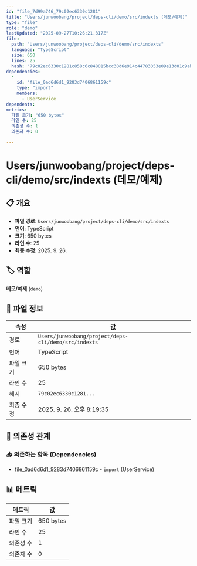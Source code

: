 ```yaml
---
id: "file_7d99a746_79c02ec6330c1281"
title: "Users/junwoobang/project/deps-cli/demo/src/indexts (데모/예제)"
type: "file"
role: "demo"
lastUpdated: "2025-09-27T10:26:21.317Z"
file:
  path: "Users/junwoobang/project/deps-cli/demo/src/indexts"
  language: "TypeScript"
  size: 650
  lines: 25
  hash: "79c02ec6330c1281c858c6c848015bcc30d6e914c44783053e09e13d01c9ab41"
dependencies:
  -
    id: "file_0ad6d6d1_9283d7406861159c"
    type: "import"
    members:
      - UserService
dependents:
metrics:
  파일 크기: "650 bytes"
  라인 수: 25
  의존성 수: 1
  의존자 수: 0

---
```


# Users/junwoobang/project/deps-cli/demo/src/indexts (데모/예제)

## 📋 개요

- **파일 경로**: `Users/junwoobang/project/deps-cli/demo/src/indexts`
- **언어**: TypeScript
- **크기**: 650 bytes
- **라인 수**: 25
- **최종 수정**: 2025. 9. 26.

## 🏷️ 역할

**데모/예제** (`demo`)

## 📄 파일 정보

| 속성 | 값 |
|------|----|
| 경로 | `Users/junwoobang/project/deps-cli/demo/src/indexts` |
| 언어 | TypeScript |
| 파일 크기 | 650 bytes |
| 라인 수 | 25 |
| 해시 | `79c02ec6330c1281...` |
| 최종 수정 | 2025. 9. 26. 오후 8:19:35 |

## 🔗 의존성 관계

### 📥 의존하는 항목 (Dependencies)

- [file_0ad6d6d1_9283d7406861159c](file_0ad6d6d1_9283d7406861159c.md) - `import` (UserService)

## 📊 메트릭

| 메트릭 | 값 |
|--------|----|
| 파일 크기 | 650 bytes |
| 라인 수 | 25 |
| 의존성 수 | 1 |
| 의존자 수 | 0 |

